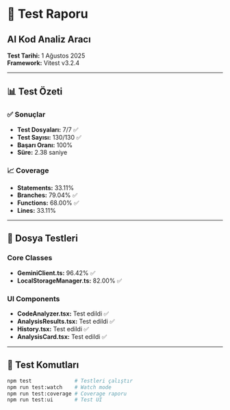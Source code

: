 # 🧪 Test Raporu

## AI Kod Analiz Aracı

**Test Tarihi:** 1 Ağustos 2025  
**Framework:** Vitest v3.2.4

---

## 📊 Test Özeti

### ✅ Sonuçlar
- **Test Dosyaları:** 7/7 ✅
- **Test Sayısı:** 130/130 ✅
- **Başarı Oranı:** 100%
- **Süre:** 2.38 saniye

### 📈 Coverage
- **Statements:** 33.11%
- **Branches:** 79.04% ✅
- **Functions:** 68.00% ✅
- **Lines:** 33.11%

---

## 📁 Dosya Testleri

### Core Classes
- **GeminiClient.ts:** 96.42% ✅
- **LocalStorageManager.ts:** 82.00% ✅

### UI Components
- **CodeAnalyzer.tsx:** Test edildi ✅
- **AnalysisResults.tsx:** Test edildi ✅
- **History.tsx:** Test edildi ✅
- **AnalysisCard.tsx:** Test edildi ✅

---

## 🚀 Test Komutları
```bash
npm test              # Testleri çalıştır
npm run test:watch    # Watch mode
npm run test:coverage # Coverage raporu
npm run test:ui       # Test UI
```

